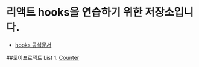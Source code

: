# 리액트 hooks을 연습하기 위한 저장소입니다.
- [hooks 공식문서](https://reactjs.org/docs/hooks-intro.html)

##토이프로젝트 List
    1. [Counter](./counter/)